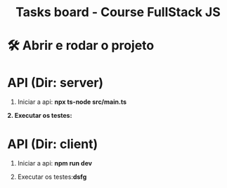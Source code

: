 <h1 align="center"> Tasks board - Course FullStack JS </h1>

# 🛠️ Abrir e rodar o projeto

# API (Dir: server)

1. Iniciar a api: **npx ts-node src/main.ts**

**2. Executar os testes:**

# API (Dir: client)

1. Iniciar a api: **npm run dev**


2. Executar os testes:**dsfg**